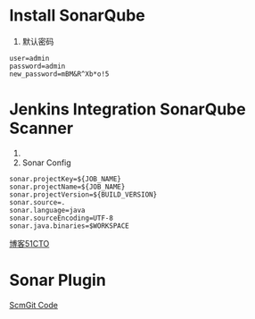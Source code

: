 # Install SonarQube
1. 默认密码
```properties
user=admin
password=admin
new_password=mBM&R^Xb*o!5
```

# Jenkins Integration SonarQube Scanner
1. 
2. Sonar Config
```properties
sonar.projectKey=${JOB_NAME}
sonar.projectName=${JOB_NAME}
sonar.projectVersion=${BUILD_VERSION}
sonar.source=.
sonar.language=java
sonar.sourceEncoding=UTF-8
sonar.java.binaries=$WORKSPACE
```
[博客51CTO](https://blog.51cto.com/u_14268033/2475711)


# Sonar Plugin
[ScmGit Code](https://github.com/SonarSource/sonar-scm-git)